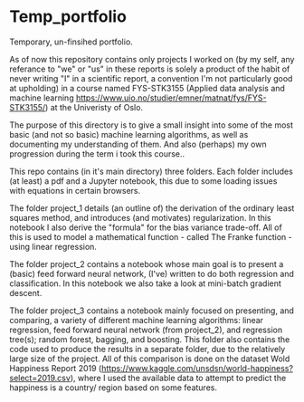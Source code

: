 # Temp_portfolio
Temporary, un-finsihed portfolio.

As of now this repository contains only projects I worked on (by my self, any referance to "we" or "us" in these reports is solely a product of the habit of never writing "I" in a scientific report, a convention I'm not particularly good at upholding) in a course named FYS-STK3155 (Applied data analysis and machine learning https://www.uio.no/studier/emner/matnat/fys/FYS-STK3155/) at the Univeristy of Oslo.

The purpose of this directory is to give a small insight into some of the most basic (and not so basic) machine learning algorithms, as well as documenting my understanding of them. And also (perhaps) my own progression during the term i took this course..

This repo contains (in it's main directory) three folders. Each folder includes (at least) a pdf and a Jupyter notebook, this due to some loading issues with equations in certain browsers.

The folder project_1 details (an outline of) the derivation of the ordinary least squares method, and introduces (and motivates) regularization.
In this notebook I also derive the "formula" for the bias variance trade-off. All of this is used to model a mathematical function - called The Franke function - using linear regression.

The folder project_2 contains a notebook whose main goal is to present a (basic) feed forward neural network, (I've) written to do both regression and classification.
In this notebook we also take a look at mini-batch gradient descent.

The folder project_3 contains a notebook mainly focused on presenting, and comparing, a variety of different machine learning algorithms: linear regression, feed forward neural network (from project_2), and regression tree(s); random forest, bagging, and boosting. 
This folder also contains the code used to produce the results in a separate folder, due to the relatively large size of the project.
All of this comparison is done on the dataset Wold Happiness Report 2019 (https://www.kaggle.com/unsdsn/world-happiness?select=2019.csv), where I used the available data to attempt to predict the happiness is a country/ region based on some features.


